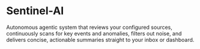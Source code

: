 # Sentinel-AI
Autonomous agentic system that reviews your configured sources, continuously scans for key events and anomalies, filters out noise, and delivers concise, actionable summaries straight to your inbox or dashboard.
